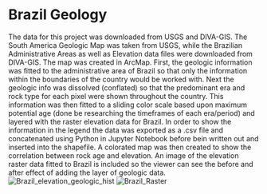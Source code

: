 # Brazil Geology

The data for this project was downloaded from USGS and DIVA-GIS. The South America Geologic Map was taken from USGS, while the Brazilian Administrative Areas as well as Elevation data files were downloaded from DIVA-GIS. The map was created in ArcMap. First, the geologic information was fitted to the administrative area of Brazil so that only the information within the boundaries of the country would be worked with. Next the geologic info was dissolved (conflated) so that the predominant era and rock type for each pixel were shown throughout the country. This information was then fitted to a sliding color scale based upon maximum potential age (done be researching the timeframes of each era/period) and layered with the raster elevation data for Brazil. In order to show the information in the legend the data was exported as a .csv file and concatenated using Python in Jupyter Notebook before bein written out and inserted into the shapefile. A colorated map was then created to show the correlation between rock age and elevation. An image of the elevation raster data fitted to Brazil is included so the viewer can see the before and after effect of adding the layer of geologic data.
![Brazil_elevation_geologic_hist](https://github.com/dkoski23/Brazil_Geology/assets/85533882/328fd6ab-2c8b-4a0b-b041-e59918d5ee22)
![Brazil_Raster](https://github.com/dkoski23/Brazil_Geology/assets/85533882/0b140599-853f-4960-ae7b-12fb5d03ae5a)
